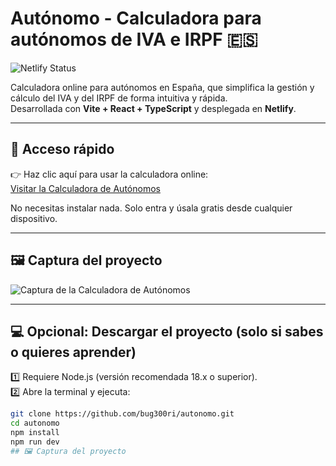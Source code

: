 # Autónomo - Calculadora para autónomos de IVA e IRPF 🇪🇸

![Netlify Status](https://api.netlify.com/api/v1/badges/YOUR_BADGE_ID/deploy-status)

Calculadora online para autónomos en España, que simplifica la gestión y cálculo del IVA y del IRPF de forma intuitiva y rápida.  
Desarrollada con **Vite + React + TypeScript** y desplegada en **Netlify**.

---

## 🚀 Acceso rápido

👉 Haz clic aquí para usar la calculadora online:  
[Visitar la Calculadora de Autónomos](https://timely-fairy-b7ab27.netlify.app)

No necesitas instalar nada. Solo entra y úsala gratis desde cualquier dispositivo.

---
## 🖼️ Captura del proyecto

![Captura de la Calculadora de Autónomos](./public/screenshot.png)

---

## 💻 Opcional: Descargar el proyecto (solo si sabes o quieres aprender)

1️⃣ Requiere Node.js (versión recomendada 18.x o superior).  
2️⃣ Abre la terminal y ejecuta:

```bash
git clone https://github.com/bug300ri/autonomo.git
cd autonomo
npm install
npm run dev
## 🖼️ Captura del proyecto
